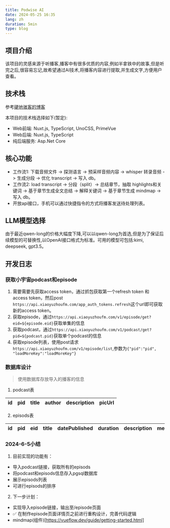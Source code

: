 ```yaml
---
title: Podwise AI
date: 2024-05-25 16:35
lang: zh
duration: 5min
type: blog
---
```


## 项目介绍

该项目的灵感来源于听播客,播客中有很多优质的内容,例如半拿铁中的故事,但是听完之后,很容易忘记,故希望通过AI技术,将播客内容进行提取,并生成文字,方便用户查看。

## 技术栈

参考[硬地骇客的博客](https://book.hardhacker.com/build/buildstack)

本项目的技术栈选择如下(暂定):

- Web前端: Nuxt.js, TypeScript, UnoCSS, PrimeVue
- Web后端: Nuxt.js, TypeScript
- 纯后端服务: Asp.Net Core

## 核心功能

- 工作流1: 下载音频文件 -> 探测语言 -> 预采样音频内容 -> whisper 转录音频 -> 生成分段 -> 优化 transcript -> 写入 db。
- 工作流2: load transcript -> 分段（split）-> 总结章节，抽取 highlights和关键词 -> 基于章节生成全文总结 -> 解释关键词 -> 基于章节生成 mindmap -> 写入 db。
- 开放api接口，手机可以通过快捷指令的方式将播客发送待处理列表。

## LLM模型选择

由于最近qwen-long的价格大幅度下降,可以以qwen-long为首选,但是为了保证后续模型的可替换性,以OpenAI接口格式为标准。可用的模型可包括:kimi, deepseek, gpt3.5。

## 开发日志

### 获取小宇宙podcast和episode

1. 需要需要先获取access token，通过抓包获取第一个refresh token 和 access token，然后post `https://api.xiaoyuzhoufm.com/app_auth_tokens.refresh`这个url即可获取新的access token。
2. 获取episode，通过`https://api.xiaoyuzhoufm.com/v1/episode/get?eid=${episode.eid}`获取单集的信息
3. 获取podcast，通过`https://api.xiaoyuzhoufm.com/v1/podcast/get?pid=${podcast.pid}`获取单个podcast的信息
4. 获取episode列表，使用post请求`https://api.xiaoyuzhoufm.com/v1/episode/list`,参数为`{"pid":"pid", "loadMoreKey":"loadMoreKey"}`

### 数据库设计

> 使用数据库存放导入的播客的信息

1. podcast表

| id  | pid | title | author | description | picUrl |
| --- | --- | ----- | ------ | ----------- | ------ |

2. episods表

| id  | pid | eid | title | datePublished | duration | description | mediaUrl | picUrl |
| --- | --- | --- | ----- | ------------- | -------- | ----------- | -------- | ------ |

### 2024-6-5小结

1. 目前实现的功能有：

- 导入podcast链接，获取所有的episods
- 将podcast和episods信息存入pgsql数据库
- 展示episods列表
- 可进行episods的排序

2. 下一步计划：

- 实现导入episode链接，输出至/episode页面
- ✅ 在制作episode页面详情页之前进行重构设计，完善代码逻辑
- mindmap(组件)[https://vueflow.dev/guide/getting-started.html]
